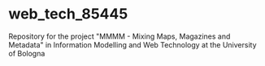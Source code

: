 # web_tech_85445

Repository for the project "MMMM - Mixing Maps, Magazines and Metadata" in Information Modelling and Web Technology at the University of Bologna
